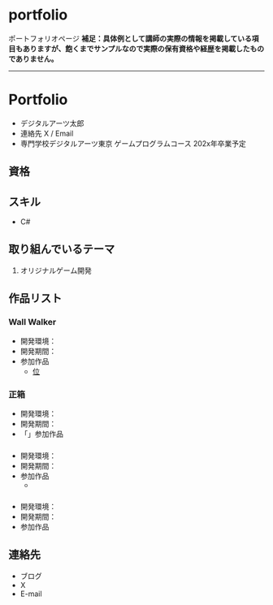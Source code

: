 # portfolio
ポートフォリオページ
**補足：具体例として講師の実際の情報を掲載している項目もありますが、飽くまでサンプルなので実際の保有資格や経歴を掲載したものでありません。**

---

# Portfolio

- デジタルアーツ太郎
- 連絡先 X []() / Email []()
- 専門学校デジタルアーツ東京 ゲームプログラムコース 202x年卒業予定

## 資格


## スキル
- C#


## 取り組んでいるテーマ
1. オリジナルゲーム開発


## 作品リスト

### Wall Walker
[]()

[]()



- 開発環境：
- 開発期間：
- []()参加作品
  - [位]()

### 正箱
[]()

[]()



- 開発環境：
- 開発期間：
- 「」参加作品
  

### 
[]()

[]()



- 開発環境：
- 開発期間：
- []()参加作品
  - []()

### 
[]()

[]()

- 開発環境：
- 開発期間：
-  参加作品


## 連絡先
- ブログ []()
- X []()
- E-mail []()

